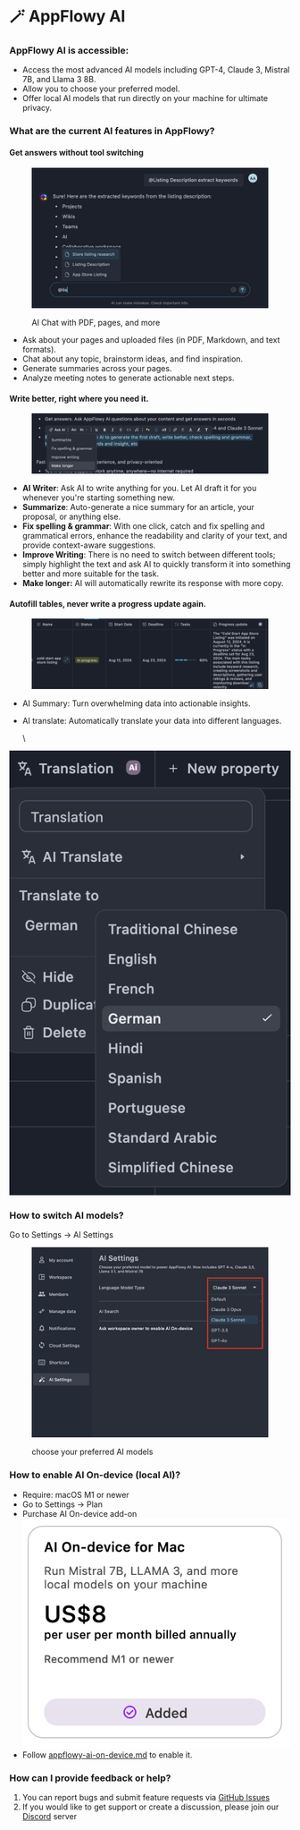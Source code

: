 # 🪄 AppFlowy AI

### AppFlowy AI is accessible:

* Access the most advanced AI models including GPT-4, Claude 3, Mistral 7B, and Llama 3 8B.
* Allow you to choose your preferred model.
* Offer local AI models that run directly on your machine for ultimate privacy.

### What are the current AI features in AppFlowy?

#### Get answers without tool switching

<figure><img src="../.gitbook/assets/image (73).png" alt=""><figcaption><p>AI Chat with PDF, pages, and more</p></figcaption></figure>

* Ask about your pages and uploaded files (in PDF, Markdown, and text formats).
* Chat about any topic, brainstorm ideas, and find inspiration.
* Generate summaries across your pages.
* Analyze meeting notes to generate actionable next steps.

#### Write better, right where you need it.

<figure><img src="../.gitbook/assets/image (74).png" alt=""><figcaption></figcaption></figure>

* **AI Writer**: Ask AI to write anything for you. Let AI draft it for you whenever you're starting something new.
* **Summarize**: Auto-generate a nice summary for an article, your proposal, or anything else.
* **Fix spelling & grammar**: With one click, catch and fix spelling and grammatical errors, enhance the readability and clarity of your text, and provide context-aware suggestions.
* **Improve Writing**: There is no need to switch between different tools; simply highlight the text and ask AI to quickly transform it into something better and more suitable for the task.
* **Make longer:** AI will automatically rewrite its response with more copy.



#### Autofill tables, never write a progress update again.

<figure><img src="../.gitbook/assets/image (75).png" alt=""><figcaption></figcaption></figure>

* AI Summary: Turn overwhelming data into actionable insights.
*   AI translate: Automatically translate your data into different languages.

    \


![](<../.gitbook/assets/image (77).png>)



### How to switch AI models?

Go to Settings -> AI Settings

<figure><img src="../.gitbook/assets/image (78).png" alt=""><figcaption><p>choose your preferred AI models</p></figcaption></figure>



### How to enable AI On-device (local AI)?

* Require: macOS M1 or newer
* Go to Settings -> Plan&#x20;
* Purchase AI On-device add-on\
  ![](<../.gitbook/assets/image (81).png>)
* Follow [appflowy-ai-on-device.md](../appflowy/product/appflowy-ai-on-device.md "mention") to enable it.



### How can I provide feedback or help?

1. You can report bugs and submit feature requests via [GitHub Issues](https://github.com/AppFlowy-IO/AppFlowy/issues/new/choose)
2. If you would like to get support or create a discussion, please join our [Discord](https://discord.gg/9Q2xaN37tV) server
